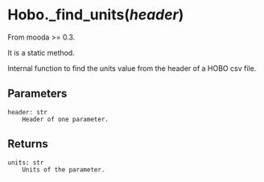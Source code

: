 # Hobo._find_units(*header*)

From mooda >= 0.3.

It is a static method.

Internal function to find the units value from the header of a HOBO csv file.

## Parameters

    header: str
        Header of one parameter.

## Returns

    units: str
        Units of the parameter.
